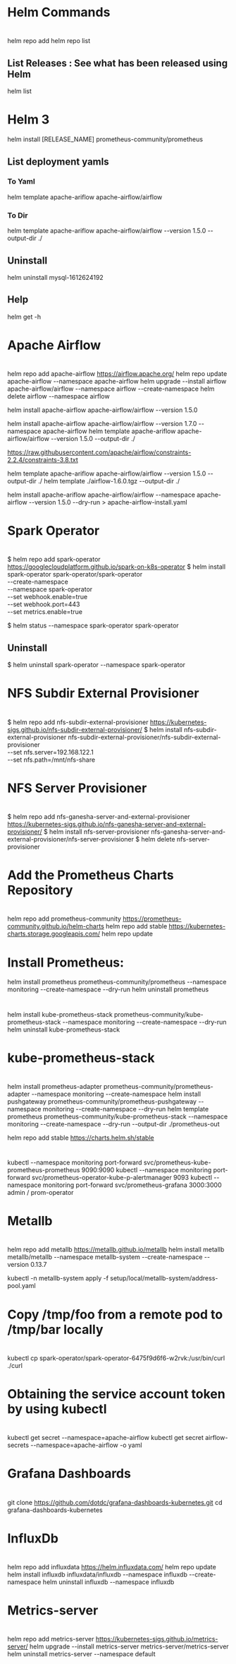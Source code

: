 #
# Helm Commands
#

helm repo add <repo-name> <repo-url>
helm repo list

## List Releases : See what has been released using Helm
helm list

# Helm 3
helm install [RELEASE_NAME] prometheus-community/prometheus

## List deployment yamls
### To Yaml
helm template apache-ariflow apache-airflow/airflow

### To Dir
helm template apache-ariflow apache-airflow/airflow --version 1.5.0 --output-dir ./

## Uninstall
helm uninstall mysql-1612624192

## Help
helm get -h




#
# Apache Airflow
#

helm repo add apache-airflow https://airflow.apache.org/
helm repo update apache-airflow --namespace apache-airflow
helm upgrade --install airflow apache-airflow/airflow --namespace airflow --create-namespace
helm delete airflow --namespace airflow

helm install apache-airflow apache-airflow/airflow --version 1.5.0

helm install apache-airflow apache-airflow/airflow --version 1.7.0 --namespace apache-airflow
helm template apache-ariflow apache-airflow/airflow --version 1.5.0 --output-dir ./


https://raw.githubusercontent.com/apache/airflow/constraints-2.2.4/constraints-3.8.txt


helm template apache-ariflow apache-airflow/airflow --version 1.5.0 --output-dir ./
helm template ./airflow-1.6.0.tgz --output-dir ./


helm install apache-ariflow apache-airflow/airflow --namespace apache-airflow --version 1.5.0 --dry-run > apache-airflow-install.yaml

#
# Spark Operator
#
$ helm repo add spark-operator https://googlecloudplatform.github.io/spark-on-k8s-operator
$ helm install spark-operator spark-operator/spark-operator \
    --create-namespace \
    --namespace spark-operator \
    --set webhook.enable=true \
    --set webhook.port=443 \
    --set metrics.enable=true

$ helm status --namespace spark-operator spark-operator

## Uninstall 
$ helm uninstall spark-operator --namespace spark-operator

#
# NFS Subdir External Provisioner
#
$ helm repo add nfs-subdir-external-provisioner https://kubernetes-sigs.github.io/nfs-subdir-external-provisioner/
$ helm install nfs-subdir-external-provisioner nfs-subdir-external-provisioner/nfs-subdir-external-provisioner \
--set nfs.server=192.168.122.1 \
--set nfs.path=/mnt/nfs-share

#
# NFS Server Provisioner
#
$ helm repo add nfs-ganesha-server-and-external-provisioner https://kubernetes-sigs.github.io/nfs-ganesha-server-and-external-provisioner/
$ helm install nfs-server-provisioner nfs-ganesha-server-and-external-provisioner/nfs-server-provisioner
$ helm delete nfs-server-provisioner


#
# Add the Prometheus Charts Repository
#
helm repo add prometheus-community https://prometheus-community.github.io/helm-charts
helm repo add stable https://kubernetes-charts.storage.googleapis.com/
helm repo update

# Install Prometheus:
helm install prometheus prometheus-community/prometheus --namespace monitoring --create-namespace --dry-run
helm uninstall prometheus


# 
helm install kube-prometheus-stack prometheus-community/kube-prometheus-stack --namespace monitoring --create-namespace --dry-run
helm uninstall kube-prometheus-stack


#
# kube-prometheus-stack
#
helm install prometheus-adapter prometheus-community/prometheus-adapter --namespace monitoring --create-namespace
helm install pushgateway prometheus-community/prometheus-pushgateway --namespace monitoring --create-namespace --dry-run
helm template prometheus prometheus-community/kube-prometheus-stack --namespace monitoring --create-namespace --dry-run --output-dir ./prometheus-out


helm repo add stable https://charts.helm.sh/stable



#
#
#
kubectl --namespace monitoring port-forward svc/prometheus-kube-prometheus-prometheus 9090:9090
kubectl --namespace monitoring port-forward svc/prometheus-operator-kube-p-alertmanager 9093
kubectl --namespace monitoring port-forward svc/prometheus-grafana 3000:3000
admin / prom-operator


#
# Metallb
#
helm repo add metallb https://metallb.github.io/metallb
helm install metallb metallb/metallb --namespace metallb-system --create-namespace --version 0.13.7

kubectl -n metallb-system  apply -f setup/local/metallb-system/address-pool.yaml

#
# Copy /tmp/foo from a remote pod to /tmp/bar locally
#

kubectl cp spark-operator/spark-operator-6475f9d6f6-w2rvk:/usr/bin/curl ./curl


#
# Obtaining the service account token by using kubectl
#
kubectl get secret --namespace=apache-airflow
kubectl get secret airflow-secrets --namespace=apache-airflow -o yaml


#
# Grafana Dashboards
#
git clone https://github.com/dotdc/grafana-dashboards-kubernetes.git
cd grafana-dashboards-kubernetes


#
# InfluxDb
#
helm repo add influxdata https://helm.influxdata.com/
helm repo update
helm install influxdb influxdata/influxdb --namespace influxdb --create-namespace
helm uninstall influxdb --namespace influxdb

#
# Metrics-server
#
helm repo add metrics-server https://kubernetes-sigs.github.io/metrics-server/
helm upgrade --install metrics-server metrics-server/metrics-server
helm uninstall metrics-server --namespace default